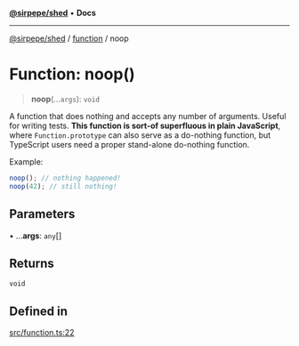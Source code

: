 [**@sirpepe/shed**](../../README.md) • **Docs**

***

[@sirpepe/shed](../../README.md) / [function](../README.md) / noop

# Function: noop()

> **noop**(...`args`): `void`

A function that does nothing and accepts any number of arguments. Useful for
writing tests. **This function is sort-of superfluous in plain JavaScript**,
where `Function.prototype` can also serve as a do-nothing function, but
TypeScript users need a proper stand-alone do-nothing function.

Example:

```typescript
noop(); // nothing happened!
noop(42); // still nothing!
```

## Parameters

• ...**args**: `any`[]

## Returns

`void`

## Defined in

[src/function.ts:22](https://github.com/SirPepe/shed/blob/36009fde0fee9ee53321ca81309876bbb49851e3/src/function.ts#L22)
